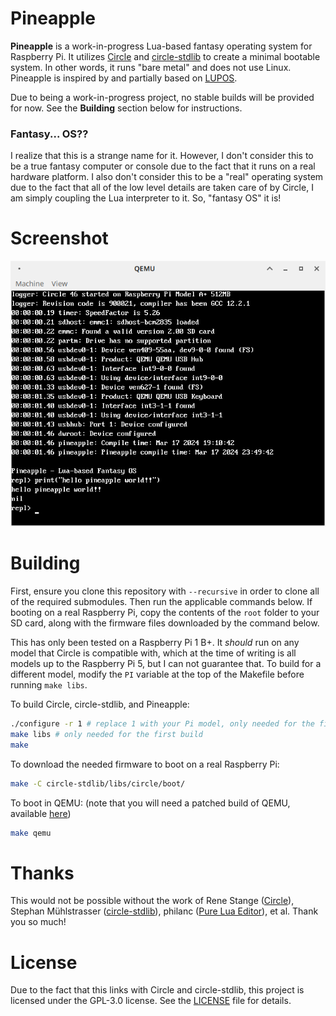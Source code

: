 # Pineapple

**Pineapple** is a work-in-progress Lua-based fantasy operating system for Raspberry Pi. It utilizes [Circle](https://github.com/rsta2/circle) and [circle-stdlib](https://github.com/smuehlst/circle-stdlib) to create a minimal bootable system. In other words, it runs "bare metal" and does not use Linux. Pineapple is inspired by and partially based on [LUPOS](https://github.com/olfp/lupos).

Due to being a work-in-progress project, no stable builds will be provided for now. See the **Building** section below for instructions.

### Fantasy... OS??

I realize that this is a strange name for it. However, I don't consider this to be a true fantasy computer or console due to the fact that it runs on a real hardware platform. I also don't consider this to be a "real" operating system due to the fact that all of the low level details are taken care of by Circle, I am simply coupling the Lua interpreter to it. So, "fantasy OS" it is!

# Screenshot

![screenshot of Pineapple running in QEMU](docs/screenshots/screenshot1.png)

# Building

First, ensure you clone this repository with `--recursive` in order to clone all of the required submodules. Then run the applicable commands below. If booting on a real Raspberry Pi, copy the contents of the `root` folder to your SD card, along with the firmware files downloaded by the command below.

This has only been tested on a Raspberry Pi 1 B+. It *should* run on any model that Circle is compatible with, which at the time of writing is all models up to the Raspberry Pi 5, but I can not guarantee that. To build for a different model, modify the `PI` variable at the top of the Makefile before running `make libs`.

To build Circle, circle-stdlib, and Pineapple:
```sh
./configure -r 1 # replace 1 with your Pi model, only needed for the first build
make libs # only needed for the first build
make
```

To download the needed firmware to boot on a real Raspberry Pi:
```sh
make -C circle-stdlib/libs/circle/boot/
```

To boot in QEMU: (note that you will need a patched build of QEMU, available [here](https://github.com/smuehlst/qemu))
```sh
make qemu
```

# Thanks

This would not be possible without the work of Rene Stange ([Circle](https://github.com/rsta2/circle)), Stephan Mühlstrasser ([circle-stdlib](https://github.com/smuehlst/circle-stdlib)), philanc ([Pure Lua Editor](https://github.com/philanc/ple)), et al. Thank you so much!

# License

Due to the fact that this links with Circle and circle-stdlib, this project is licensed under the GPL-3.0 license. See the [LICENSE](/LICENSE) file for details.
